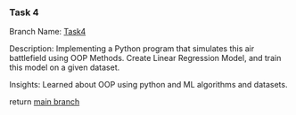 ### Task 4 <a name="Task4"></a>

Branch Name: [Task4](../../tree/Task4)

Description: Implementing a Python program that simulates this air battlefield using OOP Methods.
Create Linear Regression Model, and train this model on a given dataset.

Insights: Learned about OOP using python and ML algorithms and datasets.

return [main branch](../../tree/main)
